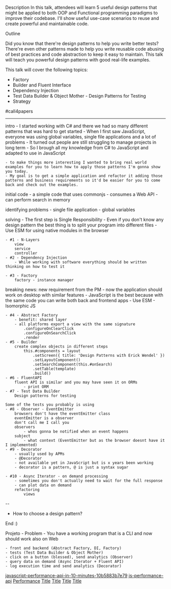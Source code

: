 Description
In this talk, attendees will learn 5 useful design patterns that might be applied to both OOP and Functional programming paradigms to improve their codebase. I'll show useful use-case scenarios to reuse and create powerful and maintainable code.

Outline

Did you know that there're design patterns to help you write better tests? There're even other patterns made to help you write reusable code abusing of best practices and code abstraction to keep it easy to maintain. This talk will teach you powerful design patterns with good real-life examples.

This talk will cover the following topics:
- Factory
- Builder and Fluent Interface
- Dependency Injection
- Test Data Builder & Object Mother - Design Patterns for Testing
- Strategy

#call4papers


---
intro
    - I started working with C# and there we had so many different patterns that was hard to get started
    - When I first saw JavaScript, everyone was using global variables, single file applications and a lot of problems
    - It turned out people are still struggling to manage projects in long term
    - So I brough all my knowledge from C# to JavaScript and adapted to use in JavaScript

    - to make things more interesting I wanted to bring real world examples for you to learn how to apply those patterns I'm gonna show you today.
    - My goal is to get a simple application and refactor it adding those patterns and business requirements so it'd be easier for you to come back and check out the examples.

initial code
    - a simple code that uses commonjs
    - consumes a Web API
    - can perform search in memory

identifying problems
    - single file application
    - global variables

solving
    - The first step is Single Responsibility
    - Even if you don't know any design pattern the best thing is to split your program into different files
    - Use ESM for using native modules in the browser

    - #1 - N-Layers
        view
        service
        controller
    - #2 - Dependency Injection
        - While working with software everything should be written thinking on how to test it

    - #3 - Factory
        factory - instance manager

breaking news: new requirement from the PM
    - now the application should work on desktop with similar features
    - JavaScript is the best because with the same code you can write both back and frontend apps - Use ESM - Isomorphic JS

    - #4 - Abstract Factory
        - benefit: shared layer
        - all platforms export a view with the same signature
            .configureOnClearClick
            .configureOnSearchClick
            .render
    - #5 - Builder
        create complex objects in different steps
            this.#components = layout
                .setScreen({ title: 'Design Patterns with Erick Wendel' })
                .setLayoutComponent()
                .setSearchComponent(this.#onSearch)
                .setTable(template)
                .build()
    - #6 - FluentAPI
        fluent API is similar and you may have seen it on ORMs
            - print ORM
    - #7 - Test Data Builder
        Design patterns for testing

    Some of the tests you probably is using
    - #8 - Observer - EventEmitter
        browsers don't have the eventEmitter class
        eventEmitter is a observer
        don't call me I call you
        observers
            - whos gonna be notified when an event happens
        subject
            - what context (EventEmitter but as the browser doesnt have it I implemented)
    - #9 - Decorator
        - usually used by APMs
        - @Decorator
        - not available yet in JavaScript but is x years been working
        - decorator is a pattern, @ is just a syntax sugar

    - #10 - Async Iterator - on demand processing
        - sometimes you don't actually need to wait for the full response
        - can plot data on demand
        refactoring
            views

--

- How to choose a design pattern?

End :)


Projeto
    - Problem
        - You have a working program that is a CLI and now should work also on Web

    - front and backend (Abstract Factory, DI, Factory)
    - tests (Test Data Builder & Object Mother)
    - click on a button (blessed), send analytics (Observer)
    - query data on demand (Async Iterator + Fluent API)
    - log execution time and send analytics (Decorator)

[javascript-performance-api-in-10-minutes-10b5883b7e79](https://javascript.plainenglish.io/javascript-performance-api-in-10-minutes-10b5883b7e79)
[js-performance-api](https://www.digitalocean.com/community/tutorials/js-js-performance-api)
[Performance](https://developer.mozilla.org/en-US/docs/Web/API/Performance)
[Title](https://mdx-talk.developermode.com/31)
[Title](https://componentsasdata.lukeherrington.com/6)
[Title](https://github.com/infiniteluke/components-as-data-presentation/tree/master)
[Title](https://www.loginradius.com/blog/engineering/guest-post/http-streaming-with-nodejs-and-fetch-api/)